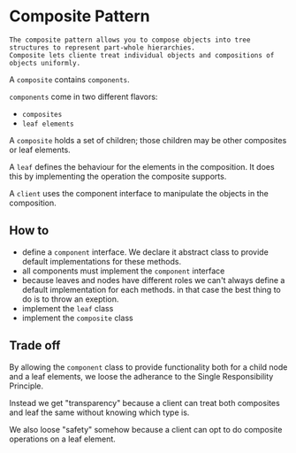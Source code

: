 # Composite Pattern

```
The composite pattern allows you to compose objects into tree structures to represent part-whole hierarchies.
Composite lets cliente treat individual objects and compositions of objects uniformly.
```

A `composite` contains `components`.

`components` come in two different flavors:

- `composites`
- `leaf elements`

A `composite` holds a set of children; those children may be other composites or leaf elements.

A `leaf` defines the behaviour for the elements in the composition. It does this by implementing the operation the composite supports.

A `client` uses the component interface to manipulate the objects in the composition.

## How to

- define a `component` interface. We declare it abstract class to provide default implementations for these methods.
- all components must implement the `component` interface
- because leaves and nodes have different roles we can't always define a default implementation for each methods. in that case the best thing to do is to throw an exeption.
- implement the `leaf` class
- implement the `composite` class

## Trade off

By allowing the `component` class to provide functionality both for a child node and a leaf elements, we loose the adherance to the Single Responsibility Principle.

Instead we get "transparency" because a client can treat both composites and leaf the same without knowing which type is.

We also loose "safety" somehow because a client can opt to do composite operations on a leaf element.

